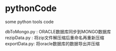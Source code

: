 # pythonCode
some python tools code

dbToMongo.py : ORACLE数据库同步到MONGO数据库<br>
rezipData.py : 将zip文件解压缩后重命名再重新压缩<br>
exportData.py: 将oracle数据库的数据导出并压缩<br>
